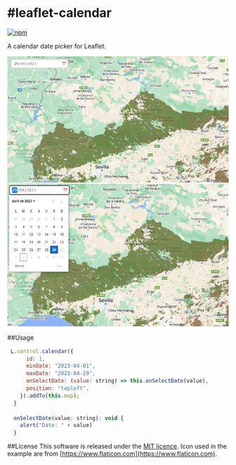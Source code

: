 #leaflet-calendar
====================
[![npm](https://img.shields.io/npm/v/leaflet-contextmenu.svg)](https://www.npmjs.com/package/leaflet-calendar)


A calendar date picker for Leaflet.

![calendar picker](./examples/images/control.png)
![calendar picker opened](./examples/images/control-opened.png)

##Usage

````javascript
 L.control.calendar({
      id: 1,
      minDate: "2023-04-01",
      maxDate: "2023-04-29",
      onSelectDate: (value: string) => this.onSelectDate(value),
      position: "topleft",
    }).addTo(this.map);
  }

  onSelectDate(value: string): void {
    alert("Date: " + value)
  }
````

##License
This software is released under the [MIT licence](http://www.opensource.org/licenses/mit-license.php). Icon used in the example are from [https://www.flaticon.com](https://www.flaticon.com).
